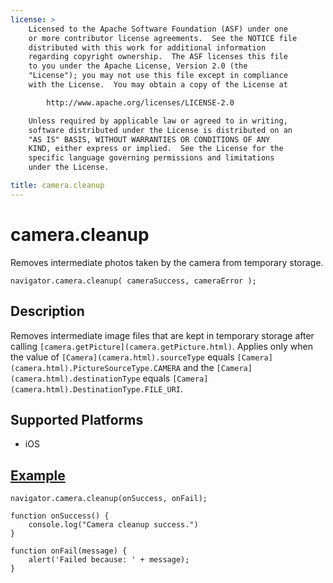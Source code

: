 ```yaml
---
license: >
    Licensed to the Apache Software Foundation (ASF) under one
    or more contributor license agreements.  See the NOTICE file
    distributed with this work for additional information
    regarding copyright ownership.  The ASF licenses this file
    to you under the Apache License, Version 2.0 (the
    "License"); you may not use this file except in compliance
    with the License.  You may obtain a copy of the License at

        http://www.apache.org/licenses/LICENSE-2.0

    Unless required by applicable law or agreed to in writing,
    software distributed under the License is distributed on an
    "AS IS" BASIS, WITHOUT WARRANTIES OR CONDITIONS OF ANY
    KIND, either express or implied.  See the License for the
    specific language governing permissions and limitations
    under the License.

title: camera.cleanup
---
```


camera.cleanup
=================

Removes intermediate photos taken by the camera from temporary
storage.

    navigator.camera.cleanup( cameraSuccess, cameraError );

Description
-----------

Removes intermediate image files that are kept in temporary storage
after calling `[camera.getPicture](camera.getPicture.html)`. Applies only when the value of
`[Camera](camera.html).sourceType` equals `[Camera](camera.html).PictureSourceType.CAMERA` and the
`[Camera](camera.html).destinationType` equals `[Camera](camera.html).DestinationType.FILE_URI`.

Supported Platforms
-------------------

- iOS

[Example](../storage/storage.opendatabase.html)
-------------

    navigator.camera.cleanup(onSuccess, onFail);

    function onSuccess() {
        console.log("Camera cleanup success.")
    }

    function onFail(message) {
        alert('Failed because: ' + message);
    }
